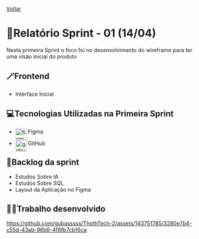 <a href="../README.md">Voltar</a>

# 📄Relatório Sprint - 01 (14/04)

Nesta primeira Sprint o foco foi no desenvolvimento do wireframe para ter uma visão inicial do produto

## 🪄Frontend

<ul>
<li>Interface Inicial</li>
</ul>

<h2 aling="center"> 💻Tecnologias Utilizadas na Primeira Sprint </h2>
<span id="tecnologia">



 * <p>
       <img align="left" title="figma-logo" height="30px" src="https://user-images.githubusercontent.com/76211125/227502784-c94d5e2d-2e39-449b-ba85-053b9106b979.png"/>  Figma 
 </p>

 * <p>
      <img align="left" title="github-dark" height="30px" src="https://user-images.githubusercontent.com/76211125/227561942-1503fb74-eb8e-41d1-936e-bf22bc2d70eb.png#gh-dark-mode-only"/>
     GitHub 
 </p>



## 📃Backlog da sprint

<ul>
<li>Estudos Sobre IA</li>
<li>Estudos Sobre SQL</li>
<li>Layout da Aplicação no Figma</li>


</ul>


## 👨‍💻Trabalho desenvolvido

https://github.com/gubasssss/ThothTech-2/assets/143751785/3280e7b4-c55d-43ab-96b6-4f8fb7cbf6ca

